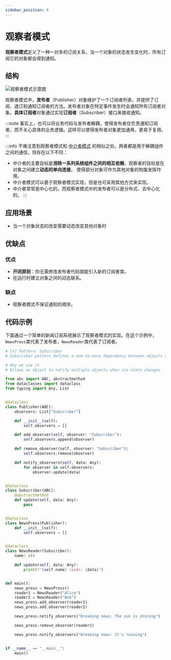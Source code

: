 ```yaml
---
sidebar_position: 6
---
```


# 观察者模式
**观察者模式**定义了一种一对多的订阅关系，当一个对象的状态发生变化时，所有订阅它的对象都会得到通知。

## 结构

![观察者模式示意图](https://refactoringguru.cn/images/patterns/diagrams/observer/structure.png)

观察者模式中，**发布者**（Publisher）对象维护了一个订阅者列表，并提供了订阅、退订和通知订阅者的方法。发布者对象在特定事件发生时会通知所有订阅者对象。**具体订阅者**对象通过实现**订阅者**（Subscriber）接口来接收通知。

:::note
事实上，也可以将业务代码与发布者解耦，使得发布者仅负责通知订阅者，而不关心具体的业务逻辑。这样可以使得发布者对象更加通用，更易于复用。
:::

:::info
不难注意到观察者模式和 [中介者模式](./mediator.md) 的相似之处。两者都是用于解耦组件之间的通信，但存在以下不同：
- 中介者的主要目标是**消除一系列系统组件之间的相互依赖**。观察者的目标是在对象之间建立**动态的单向连接**， 使得部分对象可作为其他对象的附属发挥作用。
- 中介者模式可以基于观察者模式实现，但是也可采用其他方式来实现。
- 中介者常常是中心化的，而观察者模式中的发布者可以是分布式、去中心化的。
:::

## 应用场景

- 当一个对象状态的改变需要动态改变其他对象时

## 优缺点
### 优点
- **开闭原则**：你无需修改发布者代码就能引入新的订阅者类。
- 在运行时建立对象之间的动态联系。

### 缺点
- 观察者模式不保证通知的顺序。

## 代码示例

下面通过一个简单的新闻订阅系统展示了观察者模式的实现。在这个示例中，`NewsPress`类代表了发布者，`NewsReader`类代表了订阅者。

```python
# [x] Pattern: Subscriber
# Subscriber pattern defines a one-to-many dependency between objects so that when one object changes state, all its dependents are notified and updated automatically

# Why we use it
# Allows an object to notify multiple objects when its state changes

from abc import ABC, abstractmethod
from dataclasses import dataclass
from typing import Any, List


@dataclass
class Publisher(ABC):
    observers: List["Subscriber"]

    def __init__(self):
        self.observers = []

    def add_observer(self, observer: "Subscriber"):
        self.observers.append(observer)

    def remove_observer(self, observer: "Subscriber"):
        self.observers.remove(observer)

    def notify_observers(self, data: Any):
        for observer in self.observers:
            observer.update(data)


@dataclass
class Subscriber(ABC):
    @abstractmethod
    def update(self, data: Any):
        pass


@dataclass
class NewsPress(Publisher):
    def __init__(self):
        self.observers = []


@dataclass
class NewsReader(Subscriber):
    name: str

    def update(self, data: Any):
        print(f"{self.name} reads: {data}")


def main():
    news_press = NewsPress()
    reader1 = NewsReader("Alice")
    reader2 = NewsReader("Bob")
    news_press.add_observer(reader1)
    news_press.add_observer(reader2)

    news_press.notify_observers("Breaking news: The sun is shining")

    news_press.remove_observer(reader1)

    news_press.notify_observers("Breaking news: It's raining")


if __name__ == "__main__":
    main()
```
